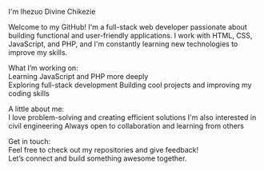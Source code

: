 
 I'm Ihezuo Divine Chikezie  

Welcome to my GitHub! I'm a full-stack web developer passionate about building functional and user-friendly applications. I work with HTML, CSS, JavaScript, and PHP, and I'm constantly learning new technologies to improve my skills.  

  What I’m working on:  
Learning JavaScript and PHP more deeply  
 Exploring full-stack development
 Building cool projects and improving my coding skills  

  A little about me:  
I love problem-solving and creating efficient solutions
 I'm also interested in civil engineering
 Always open to collaboration and learning from others  

 Get in touch:  
Feel free to check out my repositories and give feedback!  
 Let’s connect and build something awesome together.  
